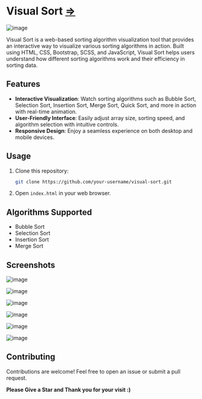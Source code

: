 # Visual Sort [=>](https://mastansayyad.github.io/Visual-Sort/)

![image](https://github.com/MastanSayyad/Visual-Sort/assets/101971980/60a1d8c8-c21f-482c-9e41-01e4bd98af4f)


Visual Sort is a web-based sorting algorithm visualization tool that provides an interactive way to visualize various sorting algorithms in action. Built using HTML, CSS, Bootstrap, SCSS, and JavaScript, Visual Sort helps users understand how different sorting algorithms work and their efficiency in sorting data.

## Features

- **Interactive Visualization**: Watch sorting algorithms such as Bubble Sort, Selection Sort, Insertion Sort, Merge Sort, Quick Sort, and more in action with real-time animation.
- **User-Friendly Interface**: Easily adjust array size, sorting speed, and algorithm selection with intuitive controls.
- **Responsive Design**: Enjoy a seamless experience on both desktop and mobile devices.

## Usage

1. Clone this repository:

   ```bash
   git clone https://github.com/your-username/visual-sort.git
   ```

2. Open `index.html` in your web browser.


## Algorithms Supported

- Bubble Sort
- Selection Sort
- Insertion Sort
- Merge Sort

## Screenshots

![image](https://github.com/MastanSayyad/Visual-Sort/assets/101971980/60a1d8c8-c21f-482c-9e41-01e4bd98af4f)

![image](https://github.com/MastanSayyad/Visual-Sort/assets/101971980/476cc086-7296-4b30-ad03-664d0922a54a)

![image](https://github.com/MastanSayyad/Visual-Sort/assets/101971980/e8827938-f8b8-4b3b-bba3-6febf1650ab1)

![image](https://github.com/MastanSayyad/Visual-Sort/assets/101971980/224a066c-bbf9-42d8-aabb-6b0724fc45a6)

![image](https://github.com/MastanSayyad/Visual-Sort/assets/101971980/5b0d4a4a-c6d8-4718-b18f-3ffb90d07d75)

![image](https://github.com/MastanSayyad/Visual-Sort/assets/101971980/0df13876-f3af-4bec-800a-507c34dbf315)


## Contributing

Contributions are welcome! Feel free to open an issue or submit a pull request.


**Please Give a Star and Thank you for your visit :)**




